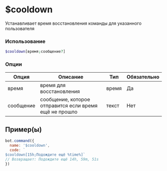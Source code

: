 # $cooldown
Устанавливает время восстановления команды для указанного пользователя
### Использование
```php
$cooldown[время;сообщение?]
```

### Опции

| Опция | Описание | Тип | Обязательно |
|--------|-------------|------|----------|
| время | время для восстановления | время | Да | 
| сообщение | сообщение, которое отправится если время ещё не прошло | текст | Нет | 
## Пример(ы)

```javascript
bot.command({
  name: '$cooldown',
  code: `
$cooldown[15h;Подождите ещё %time%]`
// Возвращает: Подождите ещё 14h, 59m, 51s
})
```
